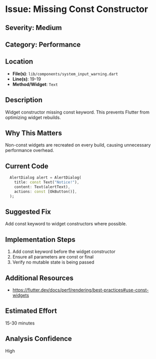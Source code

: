 # Issue: Missing Const Constructor

## Severity: Medium

## Category: Performance

## Location
- **File(s)**: `lib/components/system_input_warning.dart`
- **Line(s)**: 19-19
- **Method/Widget**: `Text`

## Description
Widget constructor missing const keyword. This prevents Flutter from optimizing widget rebuilds.

## Why This Matters
Non-const widgets are recreated on every build, causing unnecessary performance overhead.

## Current Code
```dart
  AlertDialog alert = AlertDialog(
    title: const Text("Notice!"),
    content: Text(alertText),
    actions: const [OkButton()],
  );

```

## Suggested Fix
Add const keyword to widget constructors where possible.

## Implementation Steps
1. Add const keyword before the widget constructor
2. Ensure all parameters are const or final
3. Verify no mutable state is being passed

## Additional Resources
- https://flutter.dev/docs/perf/rendering/best-practices#use-const-widgets

## Estimated Effort
15-30 minutes

## Analysis Confidence
High
